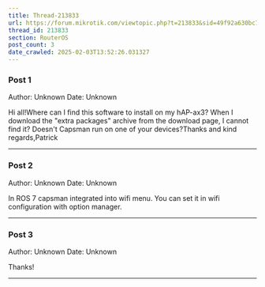 ```yaml
---
title: Thread-213833
url: https://forum.mikrotik.com/viewtopic.php?t=213833&sid=49f92a630bc7970d8ca50523be880e8f
thread_id: 213833
section: RouterOS
post_count: 3
date_crawled: 2025-02-03T13:52:26.031327
---
```


### Post 1
Author: Unknown
Date: Unknown

Hi all!Where can I find this software to install on my hAP-ax3? When I download the "extra packages" archive from the download page, I cannot find it? Doesn't Capsman run on one of your devices?Thanks and kind regards,Patrick

---
### Post 2
Author: Unknown
Date: Unknown

In ROS 7 capsman integrated into wifi menu. You can set it in wifi configuration with option manager.

---
### Post 3
Author: Unknown
Date: Unknown

Thanks!

---
